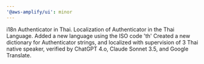 ```yaml
---
'@aws-amplify/ui': minor
---
```


i18n Authenticator in Thai.
Localization of Authenticator in the Thai Language.
Added a new language using the ISO code 'th'
Created a new dictionary for Authenticator strings, and localized with supervision of 3 Thai native speaker, verified by ChatGPT 4.o, Claude Sonnet 3.5, and Google Translate.
